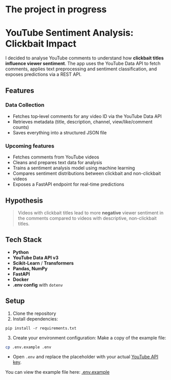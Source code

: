 # The project in progress 

# YouTube Sentiment Analysis: Clickbait Impact

I decided to analyse YouTube comments to understand how **clickbait titles influence viewer sentiment**. The app uses the YouTube Data API to fetch comments, applies text preprocessing and sentiment classification, and exposes predictions via a REST API.

## Features 

### Data Collection
  - Fetches top‐level comments for any video ID via the YouTube Data API  
  - Retrieves metadata (title, description, channel, view/like/comment counts)
  - Saves everything into a structured JSON file 

### Upcoming features
- Fetches comments from YouTube videos
- Cleans and prepares text data for analysis
- Trains a sentiment analysis model using machine learning
- Compares sentiment distributions between clickbait and non-clickbait videos
- Exposes a FastAPI endpoint for real-time predictions

## Hypothesis

> Videos with clickbait titles lead to more **negative** viewer sentiment in the comments compared to videos with descriptive, non-clickbait titles.

## Tech Stack

- **Python**
- **YouTube Data API v3**
- **Scikit-Learn** / **Transformers**
- **Pandas, NumPy**
- **FastAPI**
- **Docker** 
- **.env config** with `dotenv`

## Setup

1. Clone the repository
2. Install dependencies:
```shell
pip install -r requirements.txt
```
3. Create your environment configuration:
Make a copy of the example file:
  ```bash
  cp .env.example .env
  ```
- Open `.env` and replace the placeholder with your actual [YouTube API key](https://console.cloud.google.com/).

You can view the example file here: [.env.example](./.env.example)



